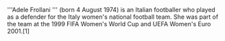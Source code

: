 '''Adele Frollani ''' (born 4 August 1974) is an Italian footballer who played as a defender for the Italy women's national football team. She was part of the team at the 1999 FIFA Women's World Cup and UEFA Women's Euro 2001.[1]
